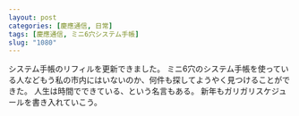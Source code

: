 ```yaml
---
layout: post
categories: [慶應通信, 日常]
tags: [慶應通信, ミニ6穴システム手帳]
slug: "1080"
---
```

システム手帳のリフィルを更新できました。
ミニ6穴のシステム手帳を使っている人などもう私の市内にはいないのか、何件も探してようやく見つけることができた。
人生は時間でできている、という名言もある。
新年もガリガリスケジュールを書き入れていこう。